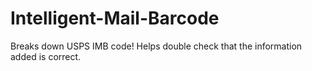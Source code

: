 # Intelligent-Mail-Barcode
Breaks down USPS IMB code! Helps double check that the information added is correct.
